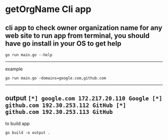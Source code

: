 # getOrgName Cli app
cli app to check owner organization name for any web site
to run app from terminal, you should have go install in your OS
to get help
---

`go run main.go --help`

---
example


`go run main.go -domains=google.com,github.com`

---
output
`
    [*] google.com 172.217.20.110 Google
    [*] github.com 192.30.253.112 GitHub
    [*] github.com 192.30.253.113 GitHub
`
---
to build app

`go build -o output .`